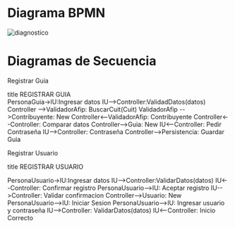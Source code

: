 # Diagrama BPMN

![diagnostico](https://github.com/JuanCruzGiorda/TrabajosPracticos/assets/114437428/cbd90e29-224b-4a8d-ab9d-07ff97eccca1)

# Diagramas de Secuencia

Registrar Guia

title REGISTRAR GUIA	
PersonaGuia->IU:Ingresar datos
IU-->Controller:ValidadDatos(datos)
Controller -->ValidadorAfip: BuscarCuit(Cuit)
ValidadorAfip -->Contribuyente: New
Controller<--ValidadorAfip: Contribuyente
Controller<--Controller: Comparar datos
Controller-->Guia: New
IU<--Controller: Pedir Contraseña
IU-->Controller: Contraseña
Controller-->Persistencia: Guardar Guia

Registrar Usuario

title REGISTRAR USUARIO

PersonaUsuario->IU:Ingresar datos
IU-->Controller:ValidarDatos(datos)
IU<--Controller: Confirmar registro
PersonaUsuario-->IU: Aceptar registro
IU-->Controller: Validar confirmacion
Controller-->Usuario: New
PersonaUsuario-->IU: Iniciar Sesion
PersonaUsuario-->IU: Ingresar usuario y contraseña
IU-->Controller: ValidarDatos(datos)
IU<--Controller: Inicio Correcto

